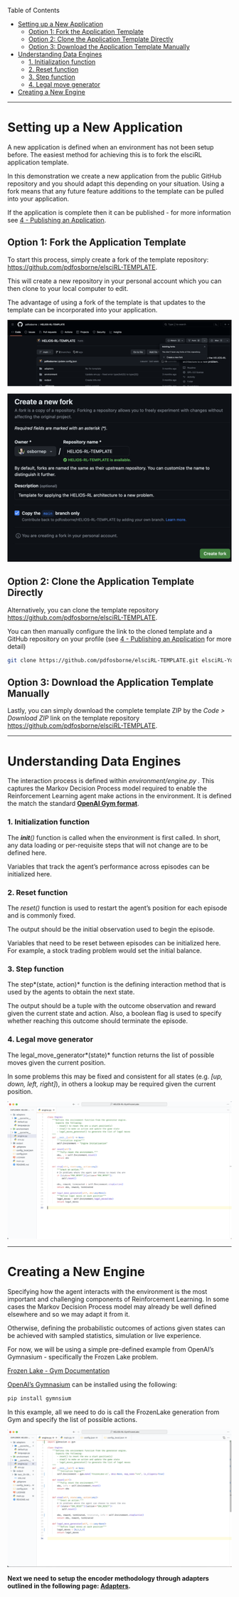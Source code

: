 Table of Contents

- [Setting up a New Application](<#setting-up-a-new-application>)
	- [Option 1: Fork the Application Template](<#option-1-fork-the-application-template>)
	- [Option 2: Clone the Application Template Directly](<#option-2-clone-the-application-template-directly>)
	- [Option 3: Download the Application Template Manually](<#option-3-download-the-application-template-manually>)
- [Understanding Data Engines](<#understanding-data-engines>)
	- [1. Initialization function](<#1-initialization-function>)
	- [2. Reset function](<#2-reset-function>)
	- [3. Step function](<#3-step-function>)
	- [4. Legal move generator](<#4-legal-move-generator>)
- [Creating a New Engine](<#creating-a-new-engine>)

---
# Setting up a New Application

A new application is defined when an environment has not been setup before. The easiest method for achieving this is to fork the elsciRL application template. 

In this demonstration we create a new application from the public GitHub repository and you should adapt this depending on your situation. Using a fork means that any future feature additions to the template can be pulled into your application.

If the application is complete then it can be published - for more information see [4 - Publishing an Application](<./4 - Publishing an Application.md>).

## Option 1: Fork the Application Template

To start this process, simply create a fork of the template repository: https://github.com/pdfosborne/elsciRL-TEMPLATE.

This will create a new repository in your personal account which you can then clone to your local computer to edit.

The advantage of using a fork of the template is that updates to the template can be incorporated into your application.

![elsciRL Template](<./_images/elsciRL Template.png>)

![elsciRL Template Fork](<./_images/elsciRL Template Fork.png>)

## Option 2: Clone the Application Template Directly

Alternatively, you can clone the template repository https://github.com/pdfosborne/elsciRL-TEMPLATE.

You can then manually configure the link to the cloned template and a GitHub repository on your profile (see [4 - Publishing an Application](<./4 - Publishing an Application.md>) for more detail)

```bash
git clone https://github.com/pdfosborne/elsciRL-TEMPLATE.git elsciRL-YourApp
```

## Option 3: Download the Application Template Manually

Lastly, you can simply download the complete template ZIP by the *Code > Download ZIP* link on the template repository https://github.com/pdfosborne/elsciRL-TEMPLATE.

---

# Understanding Data Engines

The interaction process is defined within  *environment/engine.py .* This captures the Markov Decision Process model required to enable the Reinforcement Learning agent make actions in the environment. It is defined the match the standard [**OpenAI Gym format**](https://gymnasium.farama.org/api/env/).

### 1. Initialization function

The  *__init__()*  function is called when the environment is first called. In short, any data loading or per-requisite steps that will not change are to be defined here. 

Variables that track the agent’s performance across episodes can be initialized here. 

### 2. Reset function

The  *reset()*  function is used to restart the agent’s position for each episode and is commonly fixed. 

The output should be the initial observation used to begin the episode. 

Variables that need to be reset between episodes can be initialized here. For example, a stock trading problem would set the initial balance.

### 3. Step function

The   step*(state, action)*  function is the defining interaction method that is used by the agents to obtain the next state. 

The output should be a tuple with the outcome observation and reward given the current state and action. Also, a boolean flag is used to specify whether reaching this outcome should terminate the episode.

### 4. Legal move generator

The   legal_move_generator*(state)*  function returns the list of possible moves given the current position.

In some problems this may be fixed and consistent for all states (e.g. *[up, down, left, right]*), in others a lookup may be required given the current position.

![elsciRL Template Engine](<./_images/elsciRL Template Engine.png>)

---

# Creating a New Engine

Specifying how the agent interacts with the environment is the most important and challenging components of Reinforcement Learning. In some cases the Markov Decision Process model may already be well defined elsewhere and so we may adapt it from it. 

Otherwise, defining the probabilistic outcomes of actions given states can be achieved with sampled statistics, simulation or live experience.

For now, we will be using a simple pre-defined example from OpenAI’s Gymnasium - specifically the Frozen Lake problem.

[Frozen Lake - Gym Documentation](https://www.gymlibrary.dev/environments/toy_text/frozen_lake/)

[OpenAI’s Gymnasium](https://github.com/Farama-Foundation/Gymnasium) can be installed using the following:

```bash
pip install gymnsium
```

In this example, all we need to do is call the FrozenLake generation from Gym and specify the list of possible actions.

![Creating a New Engine](<./_images/Creating a New Engine.png>)

**Next we need to setup the encoder methodology through adapters outlined in the following page: [Adapters](<./2 - Adapters.md>).**
